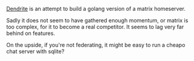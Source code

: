 [Dendrite](https://github.com/matrix-org/dendrite) is an attempt to build a golang version of a matrix homeserver.

Sadly it does not seem to have gathered enough momentum, or matrix is too complex, for it to become a real competitor. It seems to lag very far behind on features.

On the upside, if you're not federating, it might be easy to run a cheapo chat server with sqlite?